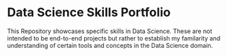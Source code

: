 # Data Science Skills Portfolio

This Repository showcases specific skills in Data Science. These are not intended to be end-to-end projects but rather to establish my familarity and understanding of certain tools and concepts in the Data Science domain.
